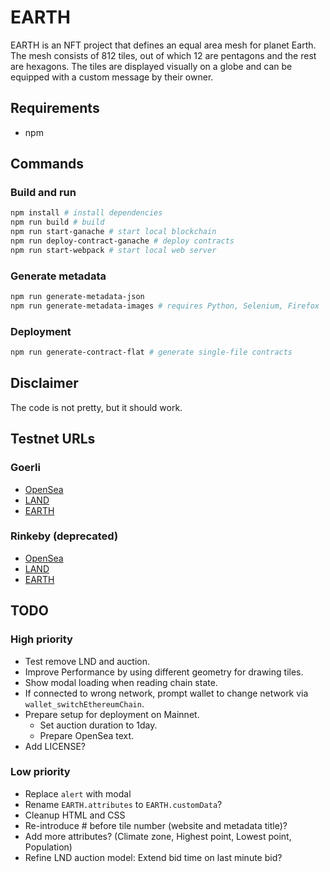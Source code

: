 # EARTH

EARTH is an NFT project that defines an equal area mesh for planet Earth. The mesh consists of 812 tiles, out of which 12 are pentagons and the rest are hexagons. The tiles are displayed visually on a globe and can be equipped with a custom message by their owner.

## Requirements

- npm

## Commands

### Build and run
```bash
npm install # install dependencies
npm run build # build
npm run start-ganache # start local blockchain
npm run deploy-contract-ganache # deploy contracts
npm run start-webpack # start local web server
```

### Generate metadata
```bash
npm run generate-metadata-json
npm run generate-metadata-images # requires Python, Selenium, Firefox
```

### Deployment
```bash
npm run generate-contract-flat # generate single-file contracts
```

## Disclaimer

The code is not pretty, but it should work.

## Testnet URLs

### Goerli
- [OpenSea](https://testnets.opensea.io/collection/earth-jylngymrm2)
- [LAND](https://goerli.etherscan.io/address/0xC1ba7b9358adCBb202488EEdb3c94611804EcEE0)
- [EARTH](https://goerli.etherscan.io/address/0x54B57291a1F5c7A7267Ef3e2e4307688501BA1C8)

### Rinkeby (deprecated)
- [OpenSea](https://testnets.opensea.io/collection/earth-tiles)
- [LAND](https://rinkeby.etherscan.io/token/0x36154023b3a7d15c60fe99f14c1ed4d0b0de53d4#writeContract)
- [EARTH](https://rinkeby.etherscan.io/address/0x30E8782433b7cE079E8772c7f756E3bEfa6Aebb3#tokentxns)

## TODO

### High priority

- Test remove LND and auction.
- Improve Performance by using different geometry for drawing tiles.
- Show modal loading when reading chain state.
- If connected to wrong network, prompt wallet to change network via `wallet_switchEthereumChain`.
- Prepare setup for deployment on Mainnet.
    - Set auction duration to 1day.
    - Prepare OpenSea text.
- Add LICENSE?

### Low priority

- Replace `alert` with modal
- Rename `EARTH.attributes` to `EARTH.customData`?
- Cleanup HTML and CSS
- Re-introduce # before tile number (website and metadata title)?
- Add more attributes? (Climate zone, Highest point, Lowest point, Population)
- Refine LND auction model: Extend bid time on last minute bid?
